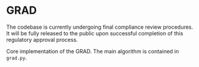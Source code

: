 # GRAD

The codebase is currently undergoing final compliance review procedures. It will be fully released to the public upon successful completion of this regulatory approval process. 

Core implementation of the GRAD. The main algorithm is contained in `grad.py`.

